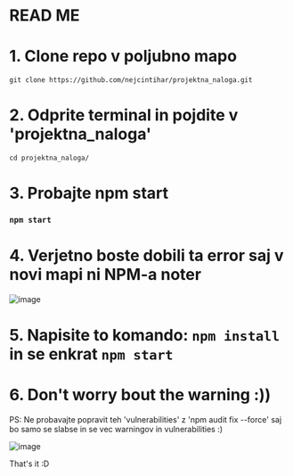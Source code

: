 # READ ME

# 1. Clone repo v poljubno mapo

`git clone https://github.com/nejcintihar/projektna_naloga.git`

# 2. Odprite terminal in pojdite v 'projektna_naloga'

`cd projektna_naloga/`

# 3. Probajte npm start

### `npm start`

# 4. Verjetno boste dobili ta error saj v novi mapi ni NPM-a noter

![image](https://user-images.githubusercontent.com/63637814/224128394-d8fcca4b-f3d8-4520-91d8-eb9c9f7a7bf1.png)

# 5. Napisite to komando: `npm install` in se enkrat `npm start`

# 6. Don't worry bout the warning :))

PS: Ne probavajte popravit teh 'vulnerabilities' z 'npm audit fix --force' saj bo samo se slabse in se vec warningov in vulnerabilities :)

![image](https://user-images.githubusercontent.com/63637814/224130169-3fe8a2dc-dafc-4d9d-98d0-2cd716da3e83.png)

That's it :D

